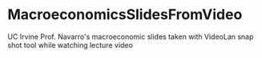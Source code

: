 MacroeconomicsSlidesFromVideo
=============================

UC Irvine Prof. Navarro's macroeconomic slides taken with VideoLan snap shot tool while watching lecture video

